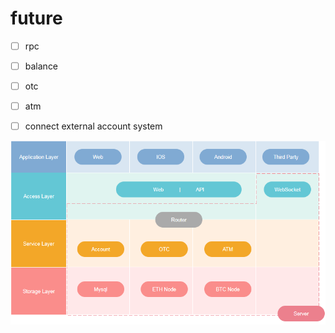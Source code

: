 # future

- [ ] rpc
- [ ] balance
- [ ] otc
- [ ] atm
- [ ] connect external account system


![future](docs/future.png)